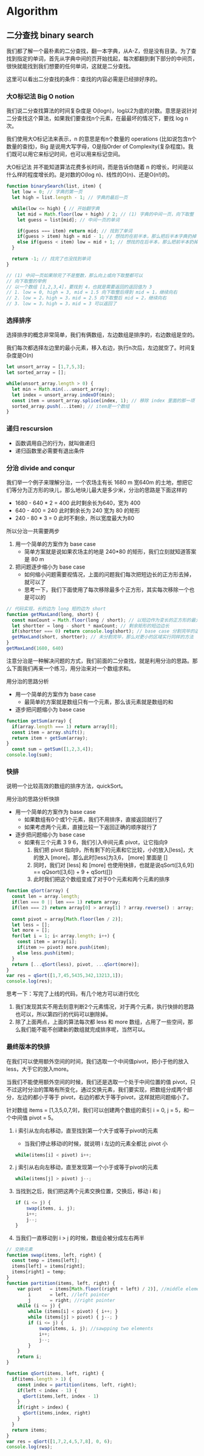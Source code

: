 # Algorithm

## 二分查找 binary search

我们都了解一个最朴素的二分查找，翻一本字典，从A-Z，但是没有目录。为了查找到指定的单词，首先从字典中间的页开始找起，每次都翻到剩下部分的中间页，很快就能找到我们想要的任何单词，这就是二分查找。

这里可以看出二分查找的条件：查找的内容必需是已经排好序的。

### 大O标记法 Big O notion

我们说二分查找算法的时间复杂度是 O(logn)，log以2为底的对数。意思是说针对二分查找这个算法，如果我们要查找n个元素，在最最坏的情况下，要找 log n 次。

我们使用大O标记法来表示，n 的意思是有n个数量的 operations (比如说包含n个数量的查找)，Big 是说用大写字母，O是指Order of Complexity(复杂程度)。我们既可以用它来标记时间，也可以用来标记空间。

大O标记法 并不能知道算法花费多长时间，而是告诉你随着 n 的增长，时间是以什么样的程度增长的。是对数的O(log n)、线性的O(n)、还是O(n!)的。

```javascript
function binarySearch(list, item) {
  let low = 0; // 字典的第一页
  let high = list.length - 1; // 字典的最后一页

  while(low <= high) { // 开始翻字典
    let mid = Math.floor(low + high) / 2; // (1) 字典的中间一页，向下取整
    let guess = list[mid]; // 中间一页的单词

    if(guess === item) return mid; // 找到了单词
    if(guess > item) high = mid - 1; // 想找的在前半本，那么把后半本字典扔掉
    else if(guess < item) low = mid + 1; // 想找的在后半本，那么把前半本扔掉
  }

  return -1; // 找完了也没找到单词
}

// (1) 中间一页如果除完了不是整数，那么向上或向下取整都可以
// 向下取整的举例
// 以一个数组 [1,2,3,4]，要找到 4，也就是需要返回的返回值为 3 
// 1. low = 0, high = 3, mid = 1.5 向下取整后得到 mid = 1，继续向右
// 2. low = 2，high = 3，mid = 2.5 向下取整后 mid = 2，继续向右
// 3. low = 3，high = 3，mid = 3 可以返回了
```

### 选择排序

选择排序的概念非常简单，我们有俩数组，左边数组是排序的，右边数组是空的。

我们每次都选择左边里的最小元素，移入右边，执行n次后，左边就空了。时间复杂度是O(n)

```javascript
let unsort_array = [1,7,5,3];
let sorted_array = [];

while(unsort_array.length > 0) {
  let min = Math.min(...unsort_array); 
  let index = unsort_array.indexOf(min);
  const item = unsort_array.splice(index, 1); // 移除 index 里面的那一项
  sorted_array.push(...item); // item是一个数组
}
```

### 递归 rescursion

- 函数调用自己的行为，就叫做递归
- 递归函数里必需要有退出条件

### 分治 divide and conqur

我们举一个例子来理解分治，一个农场主有长 1680 m 宽640m 的土地，想把它们等分为正方形的块儿，那么地块儿最大是多少米，分治的思路是下面这样的

- 1680 - 640 * 2 = 400 此时剩余长为640，宽为 400
- 640 - 400 = 240 此时剩余长为 240 宽为 80 的矩形
- 240 - 80 * 3 = 0 此时不剩余，所以宽度最大为80

所以分治一共需要两步

1. 用一个简单的方案作为 base case
    - 简单方案就是说如果农场主的地是 240*80 的矩形，我们立刻就知道答案是 80 m
2. 把问题逐步缩小为 base case
    - 如何缩小问题需要视情况，上面的问题我们每次把短边长的正方形去掉，就可以了
    - 思考一下，我们下面使用了每次移除最多个正方形，其实每次移除一个也是可以的

```javascript
// 代码实现，长的边为 long 短的边为 short
function getMaxLand(long, short) {
  const maxCount = Math.floor(long / short); // 以短边作为变长的正方形的最大个数
  let shortter = long - short * maxCount; // 剩余矩形的短边边长
  if(shortter === 0) return console.log(short); // base case 分割完毕的退出条件
  getMaxLand(short, shortter); // 未分割完毕，那么对更小的区域实行同样的方法
}
getMaxLand(1680, 640)
```

注意分治是一种解决问题的方式，我们前面的二分查找，就是利用分治的思路。那么下面我们再来一个练习，用分治来对一个数组求和。

用分治的思路分析

- 用一个简单的方案作为 base case
    - 最简单的方案就是数组只有一个元素，那么该元素就是数组的和
- 逐步把问题缩小为 base case

```javascript
function getSum(array) {  
  if(array.length === 1) return array[0];
  const item = array.shift();
  return item + getSum(array);
}
  const sum = getSum([1,2,3,4]);
console.log(sum);
```

### 快排

说明一个比较高效的数组的排序方法，quickSort。

用分治的思路分析快排

- 用一个简单的方案作为 base case
    - 如果数组有0个或1个元素，我们不用排序，直接返回就行了
    - 如果考虑两个元素，直接比较一下返回正确的顺序就行了
- 逐步把问题缩小为 base case
    - 如果有三个元素 3 9 6，我们引入中间元素 pivot，让它指向9
        1. 我们把 pivot 指向9，所有剩下的元素和它比较，小的放入[less]，大的放入 [more]，那么此时[less]为3,6， [more] 里面是 []
        2. 同时，我们对 [less] 和 [more] 也使用快排，也就是说qSort([3,6,9]) == qQsort([3,6]) + 9 + qSort([])
        3. 此时我们把这个数组变成了对于0个元素和两个元素的排序

```javascript
function qSort(array) {
  const len = array.length;
  if(len === 0 || len === 1) return array;
  if(len === 2) return array[0] > array[1] ? array.reverse() : array;
  
  const pivot = array[Math.floor(len / 2)];
  let less = [];
  let more = [];
  for(let i = 1; i< array.length; i++) {
    const item = array[i];
    if(item >= pivot) more.push(item);
    else less.push(item);
  }
  return [...qSort(less), pivot, ...qSort(more)];
}
var res = qSort([1,7,45,5435,342,13213,1]);
console.log(res);
```

思考一下：写完了上线的代码，有几个地方可以进行优化

1. 我们发现其实不用去刻意判断2个元素情况，对于两个元素，执行快排的思路也可以，所以第四行的代码可以删除掉。
2. 除了上面两点，上面的算法每次都 less 和 more 数组，占用了一些空间，那么我们能不能不创建新的数组就完成排序呢，当然可以。

### 最终版本的快排

在我们可以使用额外空间的时间，我们选取一个中间值pivot，把小于他的放入less，大于它的放入more。

当我们不能使用额外空间的时候，我们还是选取一个处于中间位置的值 pivot，只不过这时分治的策略有所变化，通过交换元素，我们要实现，把数组分成两个部分，左边的都小于等于 pivot，右边的都大于等于pivot，这样就把问题缩小了。

针对数组 items = [1,3,5,0,7,9]，我们可以创建两个数组的索引 i = 0, j = 5，和一个中间值 pivot = 5。

1. i 索引从左向右移动，直至找到第一个大于或等于pivot的元素
    - 当我们停止移动i的时候，就说明 i 左边的元素全都比 pivot 小

    ```javascript
    while(items[i] < pivot) i++;
    ```

2. j 索引从右向左移动，直至发现第一个小于或等于pivot的元素

    ```javascript
    while(items[j] > pivot) j--;
    ```

3. 当找到之后，我们把这两个元素交换位置，交换后，移动 i 和 j

    ```javascript
    if (i <= j) {
        swap(items, i, j);
        i++;
        j--;
    }
    ```

4. 当我们一直移动到 i > j 的时候，数组会被分成左右两半

```javascript
// 交换元素
function swap(items, left, right) {
  const temp = items[left];
  items[left] = items[right];
  items[right] = temp;
}
function partition(items, left, right) {
    var pivot   = items[Math.floor((right + left) / 2)], //middle element
        i       = left, //left pointer
        j       = right; //right pointer
    while (i <= j) {
        while (items[i] < pivot) { i++; }
        while (items[j] > pivot) { j--; }
        if (i <= j) {
            swap(items, i, j); //sawpping two elements
            i++;
            j--;
        }
    }
    return i;
}

function qSort(items, left, right) {
  if(items.length > 1) {
    const index = partition(items, left, right);
    if(left < index - 1) {
      qSort(items,left, index - 1)
    }
    if(right > index) {
      qSort(items,index, right)
    }
  }
  return items;
}
var res = qSort([1,7,2,4,5,7,8], 0, 6);
console.log(res);
```
